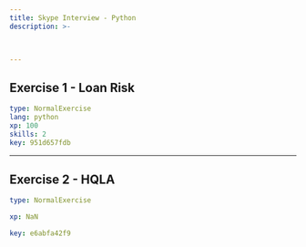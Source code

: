 ```yaml
---
title: Skype Interview - Python
description: >-
  


---
```

## Exercise 1 - Loan Risk

```yaml
type: NormalExercise
lang: python
xp: 100
skills: 2
key: 951d657fdb
```














---
## Exercise 2 - HQLA

```yaml
type: NormalExercise

xp: NaN

key: e6abfa42f9
```













